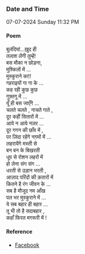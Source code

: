 ### Date and Time

07-07-2024 Sunday 11:32 PM

#### Poem

बुलंदियां…ख़ुद ही  <br />
तलाश लेंगी तुम्हें! <br />
बस मौका न छोड़ना, <br />
मुश्किलों में …  <br />
मुस्कुराने का!!  <br />
गहराइयों गा गा के …  <br />
कह रही कुछ कुछ  <br />
गुफ़्तगू में …  <br />
यूँ ही बस जाएँगे …  <br />
चलते चलते , नाचते गाते ,     <br />
दूर कहीं सितारों में … <br />
आये न आये नज़र …  <br />
दूर गगन की छाँव में ,  <br />
पर ज़िंदा रहेंगे नग़मों में …  <br />
लहरायेंगे मस्ती से  <br />
बन बन के बिखरती  <br />
धूप से रोशन लहरों में  <br />
हो लेना संग संग …  <br />
धरती से उड़ान भरती ,  <br />
आज़ाद परिंदों की क़तारों में  <br />
कितने है रंग जीवन के …  <br />
सब है मौजूद नम आँख  <br />
पल भर मुस्कुराने में …  <br />
ये सब बहार ही बहार …  <br />
तू भी तो है सदाबहार , <br />
कहाँ फिरत मगरूरी में !

#### Reference

* [Facebook](https://www.facebook.com/share/v/f3BxahRNYihA5dZG/?mibextid=FQVVTg)
